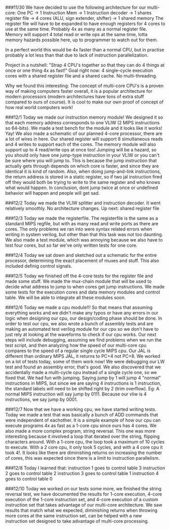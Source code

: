###11/30
We have decided to use the following architecture for our multi-core:
One PC -> 1 Instruction Mem -> 1 Instruction decoder -> 1 shares register file -> 4 cores (ALU, sign extender, shifter) -> 1 shared memory
The register file will have to be expanded to have enough registers for 4 cores to use at the same time. Probably 4x as many as a normal register file.
Memory will support 4 total read or write ops at the same time, lotta memory hazards possible here, up to programmer to watch out for them.

In a perfect world this would be 4x faster than a normal CPU, but in practise probably a lot less than that due to lack of instruction parallelization.

Project in a nutshell: "Strap 4 CPU's together so that they can do 4 things at once or one thing 4x as fast!"
Goal right now: 4 single-cycle execution cores with a shared register file and a shared cache. No multi-threading.

Why we found this interesting: The concept of multi-core CPU's is a proven way of making computers faster overall, it is a popular architecture for modern processors (modern architectures have tons of extra stuff compared to ours of course). It is cool to make our own proof of concept of how real world computers work!

###12/1
Today we made our instruction memory module! We designed it so that each memory address corresponds to one VLIW (2 MIPS instructions so 64-bits). We made a test bench for the module and it looks like it works!
Yay!
We also made a schematic of our planned 4-core processor, there are a lot of wires in here. Our shared register will support 8 simultaneous reads and 4 writes to support each of the cores. The memory module will also support up to 4 read/write ops at once too!
Jumping will be a hazard, so you should only have one jump-type instruction in your VLIW or you can't be sure where you will jump to.
This is because the jump instruction that actually gets through depends on which core is faster, and since they are identical it is kind of random.
Also, when doing jump-and-link instructions, the return address is stored in a static register, so if two jal instruction fired off they would both be trying to write to the same register and who knows what would happen.
In conclusion, dont jump twice at once or undefined behavior will happen and people will get sad.

###12/2
Today we made the VLIW splitter and instruction decoder. It went relatively smoothly.
No architecture changes.
Up next: shared register file

###12/3
Today we made the registerfile. The registerfile is the same as a standard MIPS regfile, but with as many read and write ports as there are cores. The only problems we ran into were syntax related errors when writing in system verilog, but other than that this task was not too daunting. We also made a test module, which was annoying because we also have to test four cores, but so far we've only written tests for one core.

###12/4
Today we sat down and sketched out a schematic for the entire processor, determining the exact placement of muxes and stuff. This also included definig control signals.

###12/5
Today we finished off the 4-core tests for the register file and made some stuff. We made the mux-chain module that will be used to decide what address to jump to when cores get jump instructions. We made some tests for the execution cores and data memory modules and control table. We will be able to integrate all these modules soon.

###12/6
Today we made a cpu module!!! So that means that assuming everything works and we didn't make any typos or have any errors in our logic when designing our cpu, our design/coding phase should be done. In order to test our cpu, we also wrote a bunch of assembly tests and are making an automated test verilog module for our cpu so we don't have to just rely at looking at the waveforms to check if our cpu works. Our next steps will include debugging, assuming we find problems when we run the test script, and then analyzing how the speed of our multi-core cpu compares to the speed of a regular single cycle MIPS cpu.
Our JAL is different than ordinary MIPS JAL, it returns to PC+4 not PC+8.
We worked on a lot of tests today, some of them work now! We were debugging our LW test and found an assembly error, that's good.
We also discovered that we accidentally made a multi-cycle cpu instead of a single cycle one, so we fixed that.
We had fun with jumping. Saying jump by 1 will jump 4 "normal" instructions in MIPS, but since we are saying 4 instructions is 1 instruction, the standard labels will need to be shifted right by 2 (trim overflow).
Eg: A normal MIPS instruction will say jump by 0111. Because our vliw is 4 instructions, we say jump by 0001.

###12/7
Now that we have a working cpu, we have started writing tests. Today we made a test that was basically a bunch of ADD commands that were independent of eachother. It is a simple example of how our cpu can execute programs 4x as fast as a 1-core cpu since ours has 4 cores. We also made a more complex program, string reversal. This one was more interesting because it involved a loop that iterated over the string, flipping characters around. With a 1-core cpu, the loop took a maximum of 10 cycles to execute. With a 2 core cpu, it only took 5 cycles, and with a 4 core cpu it took 4!. It looks like there are diminishing returns on increasing the number of cores, this was expected since there is a limit to instruction parallelism.

###12/8
Today I learned that:
instruction 1 goes to control table 3
instruction 2 goes to control table 2
instruction 3 goes to control table 1
instruction 4 goes to control table 0

###12/10
Today we worked on our tests some more, we finished the string reversal test, we have documented the results for 1-core execution, 4-core execution of the 1-core instruction set, and 4-core execution of a custom instruction set that takes advantage of our multi-core architecture. We saw results that match what we expected, diminishing returns when throwing more cores at the same instruction set, can be helped with a new instruction set designed to take advantage of multi-core processing.